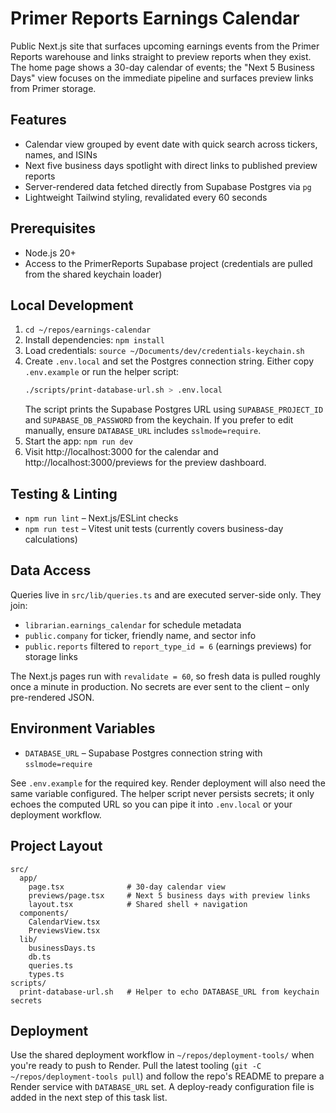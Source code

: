 # Primer Reports Earnings Calendar

Public Next.js site that surfaces upcoming earnings events from the Primer Reports warehouse and links straight to preview reports when they exist. The home page shows a 30-day calendar of events; the "Next 5 Business Days" view focuses on the immediate pipeline and surfaces preview links from Primer storage.

## Features
- Calendar view grouped by event date with quick search across tickers, names, and ISINs
- Next five business days spotlight with direct links to published preview reports
- Server-rendered data fetched directly from Supabase Postgres via `pg`
- Lightweight Tailwind styling, revalidated every 60 seconds

## Prerequisites
- Node.js 20+
- Access to the PrimerReports Supabase project (credentials are pulled from the shared keychain loader)

## Local Development
1. `cd ~/repos/earnings-calendar`
2. Install dependencies: `npm install`
3. Load credentials: `source ~/Documents/dev/credentials-keychain.sh`
4. Create `.env.local` and set the Postgres connection string. Either copy `.env.example` or run the helper script:
   ```bash
   ./scripts/print-database-url.sh > .env.local
   ```
   The script prints the Supabase Postgres URL using `SUPABASE_PROJECT_ID` and `SUPABASE_DB_PASSWORD` from the keychain. If you prefer to edit manually, ensure `DATABASE_URL` includes `sslmode=require`.
5. Start the app: `npm run dev`
6. Visit http://localhost:3000 for the calendar and http://localhost:3000/previews for the preview dashboard.

## Testing & Linting
- `npm run lint` – Next.js/ESLint checks
- `npm run test` – Vitest unit tests (currently covers business-day calculations)

## Data Access
Queries live in `src/lib/queries.ts` and are executed server-side only. They join:
- `librarian.earnings_calendar` for schedule metadata
- `public.company` for ticker, friendly name, and sector info
- `public.reports` filtered to `report_type_id = 6` (earnings previews) for storage links

The Next.js pages run with `revalidate = 60`, so fresh data is pulled roughly once a minute in production. No secrets are ever sent to the client – only pre-rendered JSON.

## Environment Variables
- `DATABASE_URL` – Supabase Postgres connection string with `sslmode=require`

See `.env.example` for the required key. Render deployment will also need the same variable configured. The helper script never persists secrets; it only echoes the computed URL so you can pipe it into `.env.local` or your deployment workflow.

## Project Layout
```
src/
  app/
    page.tsx              # 30-day calendar view
    previews/page.tsx     # Next 5 business days with preview links
    layout.tsx            # Shared shell + navigation
  components/
    CalendarView.tsx
    PreviewsView.tsx
  lib/
    businessDays.ts
    db.ts
    queries.ts
    types.ts
scripts/
  print-database-url.sh   # Helper to echo DATABASE_URL from keychain secrets
```

## Deployment
Use the shared deployment workflow in `~/repos/deployment-tools/` when you're ready to push to Render. Pull the latest tooling (`git -C ~/repos/deployment-tools pull`) and follow the repo's README to prepare a Render service with `DATABASE_URL` set. A deploy-ready configuration file is added in the next step of this task list.
